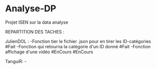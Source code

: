 # Analyse-DP #
Projet ISEN sur la data analyse

REPARTITION DES TACHES :

JulienDOL :
	-Fonction tier le fichier .json pour en tirer les ID-catégories	#Fait
	-Fonction qui retourna la catégorie d'un ID donné 		#Fait
	-Fonction affichage d'une vidéo #EnCours			#EnCours

TanguiR:
	-

